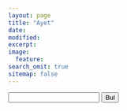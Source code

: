 ```yaml
---
layout: page
title: "Ayet"
date: 
modified:
excerpt:
image:
  feature:
search_omit: true
sitemap: false
---
```


<form action="/find/" method="get">
  <label for="search-box"></label>
  <input type="text" id="search-box" name="query">
  <input type="submit" value="Bul">
</form>

<ul id="search-results"></ul>

<script>
  window.store = {
    {% for post in site.posts %}
      "{{ post.url | slugify }}": {
        "title": "{{ post.title | xml_escape }}",
        "author": "{{ post.author | xml_escape }}",
        "category": "{{ post.category | xml_escape }}",
        "content": {{ post.content | strip_html | strip_newlines | jsonify }},
        "url": "{{ post.url | xml_escape }}"
      }
      {% unless forloop.last %},{% endunless %}
    {% endfor %}
  };
</script>
<script src="https://cdnjs.cloudflare.com/ajax/libs/lunr.js/2.1.3/lunr.min.js"></script>
<script src="/js/search.js"></script>
